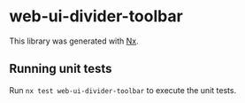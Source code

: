 # web-ui-divider-toolbar

This library was generated with [Nx](https://nx.dev).

## Running unit tests

Run `nx test web-ui-divider-toolbar` to execute the unit tests.
